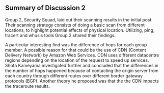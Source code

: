 ## Summary of Discussion 2

Group 2, Security Squad, laid out their scanning results in the initial post. Their scanning strategy consists of doing a basic scan from different locations, to highlight potential effects of physical location. Utilizing, ping, tracert and whosis tools Group 2 shared their findings.

A particular interesting find was the difference of hops for each group member. A possible reason for that could be the use of CDN (Content Delivery Network) by Amazon Web 
Services. CDN uses different datacentre regions depending on the location of the request to speed up services.
Shota Kameyama investigated further and concluded that the differences in the number of hops happened because of contacting the origin server from each country through different routes over different border gateway protocols (BGP). Another theory he proposed was that the the CDN impacts the traceroute results.
